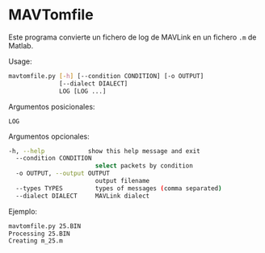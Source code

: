 # MAVTomfile
Este programa convierte un fichero de log de MAVLink en un fichero `.m` de Matlab.

Usage:
```bash
mavtomfile.py [-h] [--condition CONDITION] [-o OUTPUT]                  [--types TYPES]
              [--dialect DIALECT]
              LOG [LOG ...]
```

Argumentos posicionales:
```
LOG
```

Argumentos opcionales:
```bash
-h, --help            show this help message and exit
  --condition CONDITION
                        select packets by condition
  -o OUTPUT, --output OUTPUT
                        output filename
  --types TYPES         types of messages (comma separated)
  --dialect DIALECT     MAVLink dialect
```

Ejemplo:
```bash
mavtomfile.py 25.BIN
Processing 25.BIN
Creating m_25.m
```
